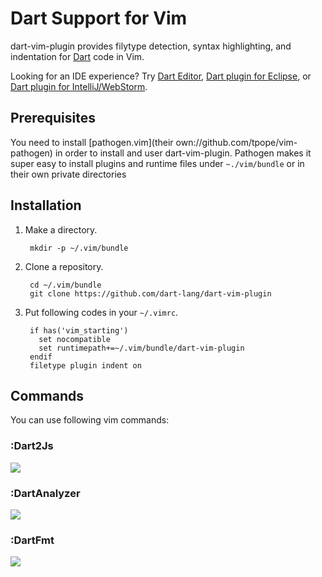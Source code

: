 # Dart Support for Vim

dart-vim-plugin provides filytype detection, syntax highlighting, and
indentation for [Dart][0] code in Vim.

Looking for an IDE experience? Try [Dart Editor][1],
[Dart plugin for Eclipse][2], or [Dart plugin for IntelliJ/WebStorm][3].

## Prerequisites

You need to install [pathogen.vim](their own://github.com/tpope/vim-pathogen)
in order to install and user dart-vim-plugin. Pathogen makes it super easy
to install plugins and runtime files under `~./vim/bundle` or in their own
private directories

## Installation

1. Make a directory.

        mkdir -p ~/.vim/bundle


2. Clone a repository.

        cd ~/.vim/bundle
        git clone https://github.com/dart-lang/dart-vim-plugin


3. Put following codes in your `~/.vimrc`.

        if has('vim_starting')
          set nocompatible
          set runtimepath+=~/.vim/bundle/dart-vim-plugin
        endif
        filetype plugin indent on


## Commands

You can use following vim commands:

### :Dart2Js

![](https://raw.github.com/dart-lang/dart-vim-plugin/master/Dart2Js.gif)

### :DartAnalyzer

![](https://raw.github.com/dart-lang/dart-vim-plugin/master/DartAnalyzer.gif)

### :DartFmt

![](https://raw.github.com/dart-lang/dart-vim-plugin/master/DartFmt.gif)


[0]: http://www.dartlang.org/
[1]: http://www.dartlang.org/editor
[2]: http://news.dartlang.org/2012/08/dart-plugin-for-eclipse-is-ready-for.html
[3]: http://plugins.intellij.net/plugin/?id=6351

